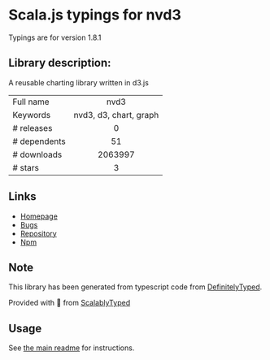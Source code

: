 
# Scala.js typings for nvd3

Typings are for version 1.8.1

## Library description:
A reusable charting library written in d3.js

|                    |                 |
| ------------------ | :-------------: |
| Full name          | nvd3 |
| Keywords           | nvd3, d3, chart, graph |
| # releases         | 0 |
| # dependents       | 51 |
| # downloads        | 2063997 |
| # stars            | 3 |

## Links
- [Homepage](https://github.com/novus/nvd3#readme)
- [Bugs](https://github.com/novus/nvd3/issues)
- [Repository](https://github.com/novus/nvd3)
- [Npm](https://www.npmjs.com/package/nvd3)
    


## Note
This library has been generated from typescript code from [DefinitelyTyped](https://definitelytyped.org).

Provided with :purple_heart: from [ScalablyTyped](https://github.com/oyvindberg/ScalablyTyped)

## Usage
See [the main readme](../../readme.md) for instructions.


